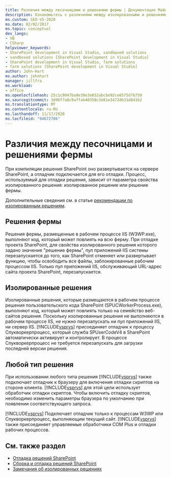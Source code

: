 ```yaml
---
title: Различия между песочницами и решениями фермы | Документация Майкрософт
description: Ознакомьтесь с различиями между изолированными и решениями фермы. Узнайте, как Visual Studio приближается к отладке с помощью любого из типов решений.
ms.custom: SEO-VS-2020
ms.date: 02/02/2017
ms.topic: conceptual
dev_langs:
- VB
- CSharp
helpviewer_keywords:
- SharePoint development in Visual Studio, sandboxed solutions
- sandboxed solutions [SharePoint development in Visual Studio]
- SharePoint development in Visual Studio, farm solutions
- farm solutions [SharePoint development in Visual Studio]
author: John-Hart
ms.author: johnhart
manager: jillfra
ms.workload:
- office
ms.openlocfilehash: 25c1c9047ba9e38e3e652abcbe92ce6575d7b750
ms.sourcegitcommit: 3d96f7a8c9affab40358c3e81e3472db31d841b2
ms.translationtype: MT
ms.contentlocale: ru-RU
ms.lasthandoff: 11/17/2020
ms.locfileid: "94672786"
---
```

# <a name="differences-between-sandboxed-and-farm-solutions"></a>Различия между песочницами и решениями фермы
  При компиляции решения SharePoint оно развертывается на сервере SharePoint, а отладчик подключается для его отладки. Процесс, используемый для отладки решения, зависит от параметра свойства изолированного решения: изолированное решение или решение фермы.

 Дополнительные сведения см. в статье [рекомендации по изолированным решениям](../sharepoint/sandboxed-solution-considerations.md).

## <a name="farm-solutions"></a>Решения фермы
 Решения фермы, размещенные в рабочем процессе IIS (W3WP.exe), выполняют код, который может повлиять на всю ферму. При отладке проекта SharePoint, для свойства изолированного решения которого задано значение "решение фермы", пул приложений IIS системы перезапускается до того, как SharePoint отменяет или развертывает функцию, чтобы освободить все файлы, заблокированные рабочим процессом IIS. Только пул приложений IIS, обслуживающий URL-адрес сайта проекта SharePoint, перезапускается.

## <a name="sandboxed-solutions"></a>Изолированные решения
 Изолированные решения, которые размещаются в рабочем процессе решения пользовательского кода SharePoint (SPUCWorkerProcess.exe), выполняют код, который может повлиять только на семейство веб-сайтов решения. Поскольку изолированные решения не выполняются в рабочем процессе IIS, не нужно перезапускать ни пул приложений IIS, ни сервер IIS. [!INCLUDE[vsprvs](../sharepoint/includes/vsprvs-md.md)] присоединяет отладчик к процессу Спукворкерпроцесс, который служба SPUserCodeV4 в SharePoint автоматически активирует и контролирует. В процессе Спукворкерпроцесс не требуется перезапускать для загрузки последней версии решения.

## <a name="either-type-of-solution"></a>Любой тип решения
 При использовании любого типа решения [!INCLUDE[vsprvs](../sharepoint/includes/vsprvs-md.md)] также подключает отладчик к браузеру для включения отладки скриптов на стороне клиента. [!INCLUDE[vsprvs](../sharepoint/includes/vsprvs-md.md)] для этой цели использует обработчик отладки скриптов. Чтобы включить отладку скриптов, необходимо изменить параметры браузера по умолчанию при появлении соответствующего запроса.

 [!INCLUDE[vsprvs](../sharepoint/includes/vsprvs-md.md)] Подключает отладчик только к процессам W3WP или Спукворкерпроцесс, выполняющим текущий сайт. [!INCLUDE[vsprvs](../sharepoint/includes/vsprvs-md.md)] также присоединяет управляемые обработчики COM Plus и отладки рабочих процессов.

## <a name="see-also"></a>См. также раздел
- [Отладка решений SharePoint](../sharepoint/debugging-sharepoint-solutions.md)
- [Сборка и отладка решений SharePoint](../sharepoint/building-and-debugging-sharepoint-solutions.md)
- [Замечания об изолированных решениях](../sharepoint/sandboxed-solution-considerations.md)
